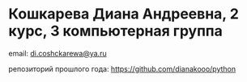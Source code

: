 # Кошкарева Диана Андреевна, 2 курс, 3 компьютерная группа

email: di.coshckarewa@ya.ru

репозиторий прошлого года: https://github.com/dianakooo/python
